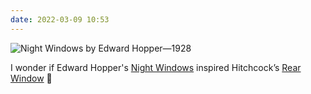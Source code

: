 ```yaml
---
date: 2022-03-09 10:53
---
```


![Night Windows by Edward Hopper—1928](/images/words/night-windows-edward-hopper-1928.jpg)

I wonder if Edward Hopper's [Night Windows](https://www.moma.org/collection/works/79270) inspired Hitchcock’s [Rear Window](https://en.wikipedia.org/wiki/Rear_Window) 🤔
